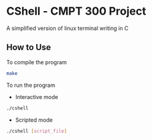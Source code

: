 # CShell - CMPT 300 Project

A simplified version of linux terminal writing in C

## How to Use

To compile the program
```bash
make
```
To run the program
- Interactive mode
```bash
./cshell
```
- Scripted mode
```bash
./cshell [script_file]
```
